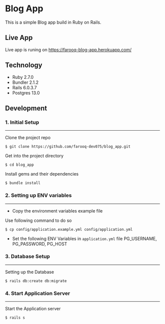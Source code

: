 # Blog App
This is a simple Blog app build in Ruby on Rails.

## Live App
Live app is runing on https://farooq-blog-app.herokuapp.com/

## Technology
* Ruby 2.7.0
* Bundler 2.1.2
* Rails 6.0.3.7
* Postgres 13.0

## Development
### 1. Initial Setup
--------------------

Clone the project repo

    $ git clone https://github.com/farooq-dev075/blog_app.git

Get into the project directory

    $ cd blog_app
Install gems and their dependencies

    $ bundle install

### 2. Setting up ENV variables
-------------------------------
* Copy the environment variables example file

Use following command to do so

    $ cp config/application.example.yml config/application.yml

* Set the following ENV Variables in `application.yml` file
    PG_USERNAME, PG_PASSWORD, PG_HOST

### 3. Database Setup
---------------------
Setting up the Database

    $ rails db:create db:migrate

### 4. Start Application Server
-------------------------------
Start the Application server

    $ rails s
